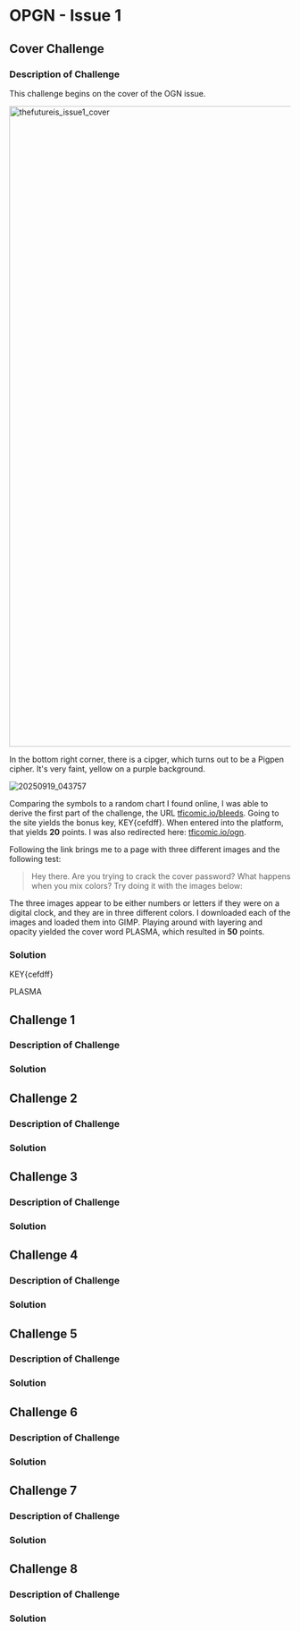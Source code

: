# OPGN - Issue 1

## Cover Challenge

### Description of Challenge

This challenge begins on the cover of the OGN issue.

<img width="744" height="1145" alt="thefutureis_issue1_cover" src="https://github.com/user-attachments/assets/c0ff02ea-f2ef-47fd-ab9e-5d4f8c6f62c1" />

In the bottom right corner, there is a cipger, which turns out to be a Pigpen cipher. It's very faint, yellow on a purple background. 

![20250919_043757](https://github.com/user-attachments/assets/4f5793b8-fb78-46b3-985c-4512d2f4e55e)

Comparing the symbols to a random chart I found online, I was able to derive the first part of the challenge, the URL <a href="tficomic.io/bleeds">tficomic.io/bleeds</a>. Going to the site yields the bonus key, KEY{cefdff}. When entered into the platform, that yields **20** points. I was also redirected here: <a href="https://tficomic.io/ogn">tficomic.io/ogn</a>.  

Following the link brings me to a page with three different images and the following test:

> Hey there. Are you trying to crack the cover password?
> What happens when you mix colors?
> Try doing it with the images below:

The three images appear to be either numbers or letters if they were on a digital clock, and they are in three different colors. I downloaded each of the images and loaded them into GIMP. Playing around with layering and opacity yielded the cover word PLASMA, which resulted in **50** points.

### Solution

KEY{cefdff}

PLASMA

## Challenge 1

### Description of Challenge

### Solution

## Challenge 2

### Description of Challenge

### Solution

## Challenge 3

### Description of Challenge

### Solution

## Challenge 4

### Description of Challenge

### Solution

## Challenge 5

### Description of Challenge

### Solution

## Challenge 6

### Description of Challenge

### Solution

## Challenge 7

### Description of Challenge

### Solution

## Challenge 8

### Description of Challenge

### Solution
